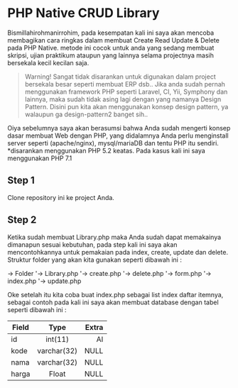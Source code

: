 # PHP Native CRUD Library

Bismillahirohmanirrohim, pada kesempatan kali ini saya akan mencoba membagikan cara ringkas dalam membuat Create Read Update & Delete pada PHP Native. metode ini cocok untuk anda yang sedang membuat skripsi, ujian praktikum ataupun yang lainnya selama projectnya masih bersekala kecil kecilan saja.

>Warning! Sangat tidak disarankan untuk digunakan dalam project bersekala besar seperti membuat ERP dsb..
>Jika anda sudah pernah menggunakan framework PHP seperti Laravel, CI, Yii, Symphony dan lainnya, maka sudah tidak asing lagi dengan yang namanya Design Pattern. Disini pun kita akan menggunakan konsep design pattern, ya walaupun ga design-pattern2 banget sih..

Oiya sebelumnya saya akan berasumsi bahwa Anda sudah mengerti konsep dasar membuat Web dengan PHP, yang didalamnya Anda perlu menginstall server seperti (apache/nginx), mysql/mariaDB dan tentu PHP itu sendiri. *disarankan menggunakan PHP 5.2 keatas. Pada kasus kali ini saya menggunakan PHP 7.1


## Step 1

Clone repository ini ke project Anda.

## Step 2

Ketika sudah membuat Library.php maka Anda sudah dapat memakainya dimanapun sesuai kebutuhan, pada step kali ini saya akan mencontohkannya untuk pemakaian pada index, create, update dan delete.
Struktur folder yang akan kita gunakan seperti dibawah ini :

-> Folder
   '-> Library.php
   '-> create.php
   '-> delete.php
   '-> form.php
   '-> index.php
   '-> update.php

Oke setelah itu kita coba buat index.php sebagai list index daftar itemnya, sebagai contoh pada kali ini saya akan membuat database dengan tabel seperti dibawah ini :

| Field         | Type          | Extra |
| ------------- |:-------------:| -----:|
| id            | int(11)       | AI    |
| kode          | varchar(32)   | NULL  |
| nama          | varchar(32)   | NULL  |
| harga         | Float         | NULL  |


